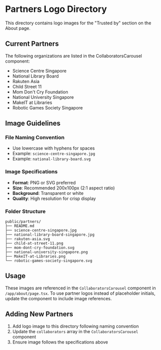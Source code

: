 # Partners Logo Directory

This directory contains logo images for the "Trusted by" section on the About page.

## Current Partners

The following organizations are listed in the CollaboratorsCarousel component:

- Science Centre Singapore
- National Library Board
- Rakuten Asia
- Child Street 11
- Mom Don't Cry Foundation
- National University Singapore
- MakeIT at Libraries
- Robotic Games Society Singapore

## Image Guidelines

### File Naming Convention
- Use lowercase with hyphens for spaces
- Example: `science-centre-singapore.jpg`
- Example: `national-library-board.svg`

### Image Specifications
- **Format**: PNG or SVG preferred
- **Size**: Recommended 200x100px (2:1 aspect ratio)
- **Background**: Transparent or white
- **Quality**: High resolution for crisp display

### Folder Structure
```
public/partners/
├── README.md
├── science-centre-singapore.jpg
├── national-library-board-singapore.jpg
├── rakuten-asia.svg
├── child-at-street-11.png
├── mom-dont-cry-foundation.svg
├── national-university-singapore.png
├── MakeIT-at-Libraries.png
└── robotic-games-society-singapore.svg
```

## Usage

These images are referenced in the `CollaboratorsCarousel` component in `/app/about/page.tsx`. To use partner logos instead of placeholder initials, update the component to include image references.

## Adding New Partners

1. Add logo image to this directory following naming convention
2. Update the `collaborators` array in the `CollaboratorsCarousel` component
3. Ensure image follows the specifications above 